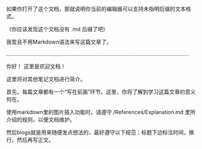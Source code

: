如果你打开了这个文档，那就说明你当前的编辑器可以支持未指明后缀的文本格式。

（你应该发现这个文档没有 .md 后缀了吧）

我暂且不用Markdown语法来写这篇文章了。

…………………………………………………………………………………………………………

你好！ 这里是欢迎文档！

这里将对其他笔记文档进行简介。



首先，每篇文章都有一个“写在前面”环节。这里，你将了解到学习这篇文章的意义何在。

使用markdown里的图片插入功能时，请遵守 /References/Explanation.md 里所介绍的规则，以便文档维护。

然后blogs就是用来随便发点想法的，最好遵守以下规范：标题下边标注时间，换行，然后再写正文。

